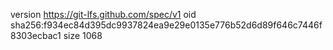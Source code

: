 version https://git-lfs.github.com/spec/v1
oid sha256:f934ec84d395dc9937824ea9e29e0135e776b52d6d89f646c7446f8303ecbac1
size 1068
